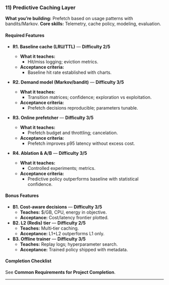 ### 11) Predictive Caching Layer
**What you’re building:** Prefetch based on usage patterns with bandits/Markov.
**Core skills:** Telemetry, cache policy, modeling, evaluation.

#### Required Features
- **R1. Baseline cache (LRU/TTL)** — **Difficulty 2/5**
  - **What it teaches:**
    - Hit/miss logging; eviction metrics.
  - **Acceptance criteria:**
    - Baseline hit rate established with charts.

- **R2. Demand model (Markov/bandit)** — **Difficulty 3/5**
  - **What it teaches:**
    - Transition matrices; confidence; exploration vs exploitation.
  - **Acceptance criteria:**
    - Prefetch decisions reproducible; parameters tunable.

- **R3. Online prefetcher** — **Difficulty 3/5**
  - **What it teaches:**
    - Prefetch budget and throttling; cancelation.
  - **Acceptance criteria:**
    - Prefetch improves p95 latency without excess cost.

- **R4. Ablation & A/B** — **Difficulty 3/5**
  - **What it teaches:**
    - Controlled experiments; metrics.
  - **Acceptance criteria:**
    - Predictive policy outperforms baseline with statistical confidence.

#### Bonus Features
- **B1. Cost‑aware decisions** — **Difficulty 3/5**
  - **Teaches:** $/GB, CPU, energy in objective.
  - **Acceptance:** Cost/latency frontier plotted.
- **B2. L2 (Redis) tier** — **Difficulty 2/5**
  - **Teaches:** Multi‑tier caching.
  - **Acceptance:** L1+L2 outperforms L1 only.
- **B3. Offline trainer** — **Difficulty 3/5**
  - **Teaches:** Replay logs; hyperparameter search.
  - **Acceptance:** Trained policy shipped with metadata.

#### Completion Checklist
See **Common Requirements for Project Completion**.

---
